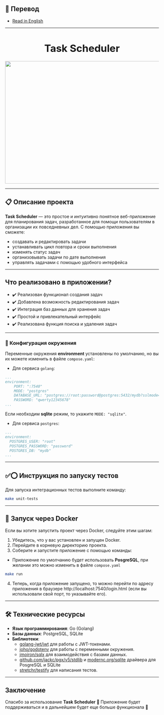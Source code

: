 ## 📖 Перевод 
- [Read in English](/README.md)

---

<h3 align="center">
  <div align="center">
    <h1>Task Scheduler </h1>
  </div>
  <a href="https://github.com/goroutiner/task_scheduler">
    <img src="https://i.pinimg.com/736x/3e/5b/3a/3e5b3a55a757aa664704f6f33f2c1c4b.jpg" width="600" height="400"/>
  </a>
</h3>

---

## 📋 Описание проекта

**Task Scheduler** — это простое и интуитивно понятное веб-приложение для планирования задач, разработанное для помощи пользователям в организации их повседневных дел. С помощью приложения вы сможете:

- создавать и редактировать задачи
- устанавливать цикл повтора и сроки выполнения
- изменять статус задач
- организовывать задачи по дате выполнения
- управлять задачами с помощью удобного интерфейса

---

## Что реализовано в приложении?

- ✔️ Реализован функционал создания задач
- ✔️ Добавлена возможность редактирования задач
- ✔️ Интеграция баз данных для хранения задач
- ✔️ Простой и привлекательный интерфейс
- ✔️ Реализована функция поиска и удаления задач

---

### 🔧 Конфигурация окружения

Переменные окружения **environment** установлены по умолчанию, но вы их можете изменить в файле `compose.yaml`:

- Для сервиса `golang`:

```yaml
...
environment:
    PORT: ":7540"
    MODE: "postgres"
    DATABASE_URL: "postgres://root:password@postgres:5432/mydb?sslmode=disable"
    PASSWORD: "qwerty12345678"
...
```

Если необходим **sqlite** режим, то укажите `MODE: "sqlite"`.

- Для сервиса `postgres`:

```yaml
...
environment:
  POSTGRES_USER: "root"
  POSTGRES_PASSWORD: "password"
  POSTGRES_DB: "mydb"
...
```

---

## ✅⭕ Инструкция по запуску тестов

Для запуска интеграционных тестов выполните команду:

```sh
make unit-tests
```

---

## 🐳 Запуск через Docker

Если вы хотите запустить проект через Docker, следуйте этим шагам:

1. Убедитесь, что у вас установлен и запущен Docker.
2. Перейдите в корневую директорию проекта.
3. Соберите и запустите приложение с помощью команды:
- Приложение по умолчанию будет использовать **PosgreSQL**, при желании это можно изменить в файле `compose.yaml`

```sh
make run
```

4. Теперь, когда приложение запущено, то можно перейти по адресу приложения в браузере http://localhost:7540/login.html (если вы использовали свой порт, то указывайте его).

---

## 🛠️ Технические ресурсы

- **Язык программирования**: Go (Golang)
- **Базы данных**: PostgreSQL, SQLite
- **Библиотеки**:
  - [golang-jwt/jwt](https://github.com/golang-jwt/jwt) для работы с JWT-токенами.
  - [joho/godotenv](https://github.com/joho/godotenv) для работы с переменными окружения.
  - [jmoiron/sqlx](https://github.com/jmoiron/sqlx) для взаимодействия с базами данных.
  - [github.com/jackc/pgx/v5/stdlib](https://github.com/jackc/pgx) и [modernc.org/sqlite](https://gitlab.com/cznic/sqlite) драйвера для PosgreSQL и SQLite
  - [stretchr/testify](https://github.com/stretchr/testify) для написания тестов.

---

## Заключение

Спасибо за использование **Task Scheduler** 🤝 Приложение будет поддерживаться и в дальнейшем будет еще больше функционала 💫
